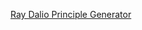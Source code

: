 [Ray Dalio Principle Generator](https://github.com/iarobinson/rayDalioRandomPrincipleGenerator.git)
